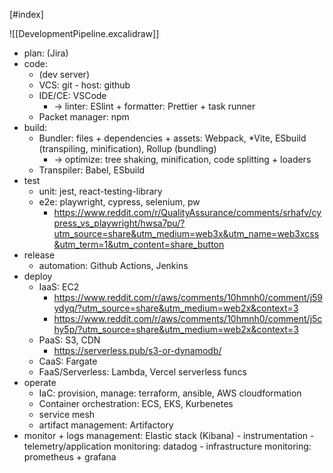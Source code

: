 [#index]

![[DevelopmentPipeline.excalidraw]]
- plan: (Jira) 
- code: 
	- (dev server)
	- VCS: git - host: github 
	- IDE/CE: VSCode 
		- -> linter: ESlint + formatter: Prettier + task runner 
	- Packet manager: npm 
- build: 
	- Bundler: files + dependencies + assets: Webpack, *Vite, ESbuild (transpiling, minification), Rollup (bundling) 
		- -> optimize: tree shaking, minification, code splitting + loaders 
	- Transpiler: Babel, ESbuild 
- test 
	- unit: jest, react-testing-library 
	- e2e: playwright, cypress, selenium, pw
		- https://www.reddit.com/r/QualityAssurance/comments/srhafv/cypress_vs_playwright/hwsa7pu/?utm_source=share&utm_medium=web3x&utm_name=web3xcss&utm_term=1&utm_content=share_button 
- release 
	- automation: Github Actions, Jenkins 
- deploy 
	- IaaS: EC2 
		- https://www.reddit.com/r/aws/comments/10hmnh0/comment/j59ydyq/?utm_source=share&utm_medium=web2x&context=3
		- https://www.reddit.com/r/aws/comments/10hmnh0/comment/j5chy5p/?utm_source=share&utm_medium=web2x&context=3
	- PaaS: S3, CDN 
		- https://serverless.pub/s3-or-dynamodb/
	- CaaS: Fargate 
	- FaaS/Serverless: Lambda, Vercel serverless funcs 
- operate 
	- IaC: provision, manage: terraform, ansible, AWS cloudformation 
	- Container orchestration: ECS, EKS, Kurbenetes 
	- service mesh
	- artifact  management: Artifactory
- monitor +  logs management: Elastic stack (Kibana)
		- instrumentation
		- telemetry/application monitoring: datadog
		- infrastructure monitoring: prometheus + grafana
    